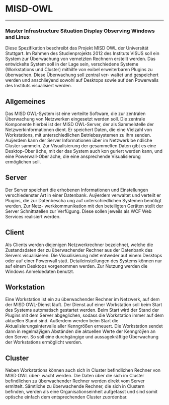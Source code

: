 # MISD-OWL
---
### Master Infrastructure Situation Display Observing Windows and Linux


Diese Spezifikation beschreibt das Projekt MISD OWL der Universität Stuttgart.
Im Rahmen des Studienprojekts 2012 des Instituts VISUS soll ein System zur Überwachung von vernetzten Rechnern erstellt werden.
Das entwickelte System soll in der Lage sein, verschiedene Systeme (Workstations und Cluster) mithilfe von  exibel erweiterbaren Plugins zu überwachen. Diese Überwachung soll zentral ver- waltet und gespeichert werden und anschlieÿend sowohl auf Desktops sowie auf den Powerwalls des Instituts visualisiert werden.


## Allgemeines

Das MISD OWL-System ist eine verteilte Software, die zur zentralen Überwachung von Netzwerken eingesetzt werden soll. Die zentrale Komponente hierbei ist der MISD OWL-Server, der als Sammelstelle der Netzwerkinformationen dient. Er speichert Daten, die eine Vielzahl von Workstations, mit unterschiedlichen Betriebssystemen zu ihm senden. Auÿerdem kann der Server Informationen über im Netzwerk be ndliche Cluster sammeln. Zur Visualisierung der gesammelten Daten gibt es eine Desktop-Ober äche, mit der das System auch kon guriert werden kann, und eine Powerwall-Ober äche, die eine ansprechende Visualisierung ermöglichen soll.

## Server
Der Server speichert die erhobenen Informationen und Einstellungen verschiedenster Art in einer Datenbank. Auÿerdem verwaltet und verteilt er Plugins, die zur Datenbescha ung auf unterschiedlichen Systemen benötigt werden. Zur Netz- werkkommunikation mit den beteiligten Geräten stellt der Server Schnittstellen zur Verfügung. Diese sollen jeweils als WCF Web Services realisiert werden.

## Client
Als Clients werden diejenigen Netzwerkrechner bezeichnet, welche die Zustandsdaten der zu überwachender Rechner aus der Datenbank des Servers visualisieren. Die Visualisierung  ndet entweder auf einem Desktops oder auf einer Powerwall statt. Detaileinstellungen des Systems können nur auf einem Desktops vorgenommen werden. Zur Nutzung werden die Windows Anmeldedaten benutzt.


## Workstation
Eine Workstation ist ein zu überwachender Rechner im Netzwerk, auf dem der MISD OWL-Dienst läuft. Der Dienst auf einer Workstation soll beim Start des Systems automatisch gestartet werden. Beim Start wird der Stand der Plugins mit dem Server abgeglichen, sodass die Workstation immer auf dem aktuellen Stand sind. Außerdem werden beim Start die Aktualisierungsintervalle aller Kenngrößen erneuert. Die Workstation sendet dann in regelmäÿigen Abständen die aktuellen Werte der Kenngröÿen an den Server. So soll eine durchgängige und aussagekräftige Überwachung der Workstations ermöglicht werden.

## Cluster
Neben Workstations können auch sich in Cluster befindlichen Rechner von MISD OWL über- wacht werden. Die Daten über die sich im Cluster befindlichen zu überwachender Rechner werden direkt vom Server ermittelt. Sämtliche zu überwachende Rechner, die sich in Clustern befinden, werden als eine Organisationseinheit aufgefasst und sind somit optische einfach dem entsprechenden Cluster zuordenbar.
